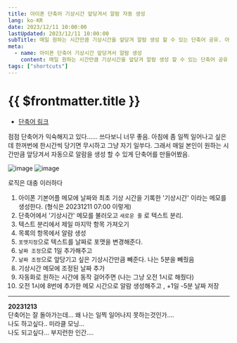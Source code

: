 ```yaml
---
title: 아이폰 단축어 기상시간 앞당겨서 알람 자동 생성
lang: ko-KR
date: 2023/12/11 10:00:00
lastUpdated: 2023/12/11 10:00:00
subTitle: 매일 원하는 시간만큼 기상시간을 앞당겨 알람 생성 할 수 있는 단축어 공유. 아침에 좀 일찍 일어나고 싶은데 한꺼번에 한시간씩 당기면 무시하고 그냥 자기 일쑤다. 그래서 매일 본인이 원하는 시간만큼 앞당겨서 알림을 생성 할 수 있게 단축어를 만들어봤음.
meta:
  - name: 아이폰 단축어 기상시간 앞당겨서 알람 생성
    content: 매일 원하는 시간만큼 기상시간을 앞당겨 알람 생성 할 수 있는 단축어 공유
tags: ["shortcuts"]
---
```


# {{ $frontmatter.title }}

- [단축어 링크](https://www.icloud.com/shortcuts/8ebba39c107d4b2f952beccbcf038c59)

점점 단축어가 익숙해지고 있다...... 쓰다보니 너무 좋음. 아침에 좀 일찍 일어나고 싶은데 한꺼번에 한시간씩 당기면 무시하고 그냥 자기 일쑤다. 그래서 매일 본인이 원하는 시간만큼 앞당겨서 자동으로 알람을 생성 할 수 있게 단축어를 만들어봤음.

![image](~@image/17.jpg)
![image](~@image/18.jpg)

로직은 대충 이러하다

1. 아이폰 기본어플 메모에 날짜와 최초 기상 시간을 기록한 '기상시간' 이라는 메모를 생성한다. (형식은 20231211 07:00 이렇게)
2. 단축어에서 '기상시간' 메모를 불러오고 `새로운 줄` 로 텍스트 분리.
3. 텍스트 분리에서 제일 마지막 항목 가져오기
4. 목록의 항목에서 알람 생성
5. `포맷지정`으로 텍스트를 날짜로 포맷을 변경해준다.
6. `날짜 조정`으로 1일 추가해주고
7. `날짜 조정`으로 앞당기고 싶은 기상시간만큼 빼준다. 나는 5분을 빼줬음
8. 기상시간 메모에 조정된 날짜 추가
9. 자동화로 원하는 시간에 동작 걸어주면 (나는 그냥 오전 1시로 해줬다)
10. 오전 1시에 8번에 추가한 메모 시간으로 알람 생성해주고 , +1일 -5분 날짜 저장

---

**20231213**  
단축어는 잘 돌아가는데... 왜 나는 일찍 일어나지 못하는것인가....  
나도 하고싶다.. 미라클 모닝...  
나도 되고싶다... 부지런한 인간....
